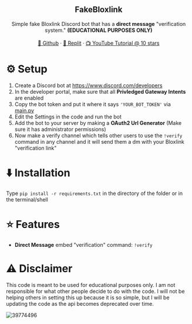   <h2 align="center">FakeBloxlink</h2>
  <p align="center">
    Simple fake Bloxlink Discord bot that has a <b>direct message</b> "verification system." <b>(EDUCATIONAL PURPOSES ONLY)</b>
    <br />
    <br />
<a href="https://github.com/Severitylol/FakeBloxlink.git" target="_blank">👀 Github</a>
    ·
    <a href="https://replit.com/@severitylol16/FakeBloxlink">🤖 Replit</a>
    ·
    <a href="#">📺 YouTube Tutorial @ 10 stars</a>
  </p>
</div>

# ⚙️ Setup

1. Create a Discord bot at https://www.discord.com/developers
2. In the developer portal, make sure that all **Privledged Gateway Intents** are enabled
3. Copy the bot token and put it where it says `'YOUR_BOT_TOKEN'` via [main.py](https://github.com/Severitylol/FakeBloxlink/blob/main/main.py)
4. Edit the Settings in the code and run the bot
5. Add the bot to your server by making a **OAuth2 Url Generator** (Make sure it has administrator permissions)
6. Now make a verify channel which tells other users to use the `!verify` command in any channel and it will send them a dm with your Bloxlink "verification link"

# ⬇️ Installation
Type ```pip install -r requirements.txt``` in the directory of the folder or in the terminal/shell

# ⭐ Features

- **Direct Message** embed "verification" command: `!verify`

# ⚠️ Disclaimer
This code is meant to be used for educational purposes only. I am not responsible for what other people decide to do with the code. I will not be helping others in setting this up because it is so simple, but I will be updating the code as the api becomes deprecated over time.

![39774496](https://github.com/Severitylol/FakeBloxlink/assets/146803465/f356ed6d-3be2-4a8e-8dc8-c4508820ec6a)
